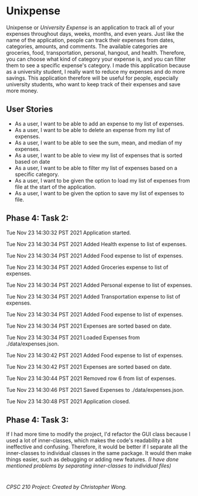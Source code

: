 # Unixpense
Unixpense or *University Expense* is an application to track all of your expenses throughout days, weeks, months, and
even years. Just like the name of the application, people can track their expenses from dates, categories, amounts, and
comments. The available categories are groceries, food, transportation, personal, hangout, and health. Therefore, you
can choose what kind of category your expense is, and you can filter them to see a specific expense's category. I made
this application because as a university student, I really want to reduce my expenses and do more savings. This 
application therefore will be useful for people, especially university students, who want to keep track of their 
expenses and save more money.

## User Stories
- As a user, I want to be able to add an expense to my list of expenses.
- As a user, I want to be able to delete an expense from my list of expenses.
- As a user, I want to be able to see the sum, mean, and median of my expenses.
- As a user, I want to be able to view my list of expenses that is sorted based on date
- As a user, I want to be able to filter my list of expenses based on a specific category.
- As a user, I want to be given the option to load my list of expenses from file at the start of the application.
- As a user, I want to be given the option to save my list of expenses to file.

## Phase 4: Task 2:
Tue Nov 23 14:30:32 PST 2021
Application started.

Tue Nov 23 14:30:34 PST 2021
Added Health expense to list of expenses.

Tue Nov 23 14:30:34 PST 2021
Added Food expense to list of expenses.

Tue Nov 23 14:30:34 PST 2021
Added Groceries expense to list of expenses.

Tue Nov 23 14:30:34 PST 2021
Added Personal expense to list of expenses.

Tue Nov 23 14:30:34 PST 2021
Added Transportation expense to list of expenses.

Tue Nov 23 14:30:34 PST 2021
Added Food expense to list of expenses.

Tue Nov 23 14:30:34 PST 2021
Expenses are sorted based on date.

Tue Nov 23 14:30:34 PST 2021
Loaded Expenses from ./data/expenses.json.

Tue Nov 23 14:30:42 PST 2021
Added Food expense to list of expenses.

Tue Nov 23 14:30:42 PST 2021
Expenses are sorted based on date.

Tue Nov 23 14:30:44 PST 2021
Removed row 6 from list of expenses.

Tue Nov 23 14:30:46 PST 2021
Saved Expenses to ./data/expenses.json.

Tue Nov 23 14:30:48 PST 2021
Application closed.

## Phase 4: Task 3:
If I had more time to modify the project, I'd refactor the GUI class because I used a lot of inner-classes, which makes
the code's readability a bit ineffective and confusing. Therefore, it would be better if I separate all the inner-classes
to individual classes in the same package. It would then make things easier, such as debugging or adding new features.
*(I have done mentioned problems by separating inner-classes to individual files)*

#
*CPSC 210 Project: Created by Christopher Wong.*